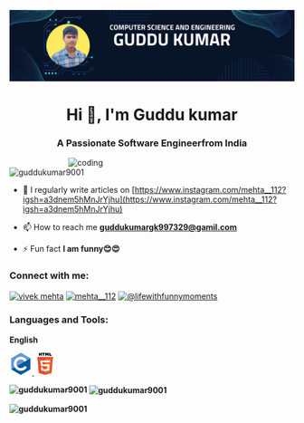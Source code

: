 ![logo](https://github.com/guddukumar9001/guddukumar9001/blob/main/dp3.png)
<h1 align="center">Hi 👋, I'm Guddu kumar</h1>
<h3 align="center">A Passionate Software Engineerfrom India</h3>

<img align="right" alt="coding" width="400" src="https://user-images.githubusercontent.com/55389276/140866485-8fb1c876-9a8f-4d6a-98dc-08c4981eaf70.gif">


<p align="left"> <img src="https://komarev.com/ghpvc/?username=guddukumar9001&label=Profile%20views&color=0e75b6&style=flat" alt="guddukumar9001" /> </p>

- 📝 I regularly write articles on [https://www.instagram.com/mehta__112?igsh=a3dnem5hMnJrYjhu](https://www.instagram.com/mehta__112?igsh=a3dnem5hMnJrYjhu)

- 📫 How to reach me **guddukumargk997329@gamil.com**

- ⚡ Fun fact **I am funny😊😍**

<h3 align="left">Connect with me:</h3>
<p align="left">
<a href="https://fb.com/vivek mehta" target="blank"><img align="center" src="https://raw.githubusercontent.com/rahuldkjain/github-profile-readme-generator/master/src/images/icons/Social/facebook.svg" alt="vivek mehta" height="30" width="40" /></a>
<a href="https://instagram.com/mehta__112" target="blank"><img align="center" src="https://raw.githubusercontent.com/rahuldkjain/github-profile-readme-generator/master/src/images/icons/Social/instagram.svg" alt="mehta__112" height="30" width="40" /></a>
<a href="https://www.youtube.com/c/@lifewithfunnymoments" target="blank"><img align="center" src="https://raw.githubusercontent.com/rahuldkjain/github-profile-readme-generator/master/src/images/icons/Social/youtube.svg" alt="@lifewithfunnymoments" height="30" width="40" /></a>
</p>

<h3 align="left">Languages and Tools:</h3>
<b>English<b>
<p align="left"> <a href="https://www.cprogramming.com/" target="_blank" rel="noreferrer"> <img src="https://raw.githubusercontent.com/devicons/devicon/master/icons/c/c-original.svg" alt="c" width="40" height="40"/> </a> <a href="https://www.w3.org/html/" target="_blank" rel="noreferrer"> <img src="https://raw.githubusercontent.com/devicons/devicon/master/icons/html5/html5-original-wordmark.svg" alt="html5" width="40" height="40"/> </a> </p>

<p><img align="left" src="https://github-readme-stats.vercel.app/api/top-langs?username=guddukumar9001&show_icons=true&locale=en&layout=compact" alt="guddukumar9001" /></p>

<p>&nbsp;<img align="center" src="https://github-readme-stats.vercel.app/api?username=guddukumar9001&show_icons=true&locale=en" alt="guddukumar9001" /></p>

<p><img align="center" src="https://github-readme-streak-stats.herokuapp.com/?user=guddukumar9001&" alt="guddukumar9001" /></p>




